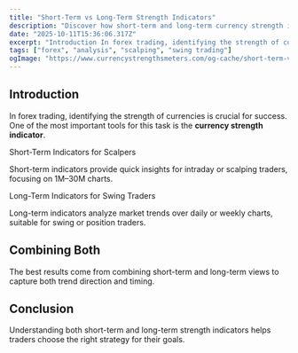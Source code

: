 ```yaml
---
title: "Short-Term vs Long-Term Strength Indicators"
description: "Discover how short-term and long-term currency strength indicators differ, how to combine them, and how traders use both for smarter forex trading decisions."
date: "2025-10-11T15:36:06.317Z"
excerpt: "Introduction In forex trading, identifying the strength of currencies is crucial for success. One of the most important tools for this task is the currency strength indicator. Short-Term Indicators for Scalpers Short-term indicators provide quick insights for intraday or scalping traders, focusing on 1M–30M charts. Long-Term Indicators for Swing Traders..."
tags: ["forex", "analysis", "scalping", "swing trading"]
ogImage: "https://www.currencystrengthsmeters.com/og-cache/short-term-vs-long-term-strength-indicators.jpg"
---
```

## Introduction

In forex trading, identifying the strength of currencies is crucial for success. One of the most important tools for this task is the **currency strength indicator**.

Short-Term Indicators for Scalpers

Short-term indicators provide quick insights for intraday or scalping traders, focusing on 1M–30M charts.

Long-Term Indicators for Swing Traders

Long-term indicators analyze market trends over daily or weekly charts, suitable for swing or position traders.

## Combining Both

The best results come from combining short-term and long-term views to capture both trend direction and timing.

## Conclusion

Understanding both short-term and long-term strength indicators helps traders choose the right strategy for their goals.
